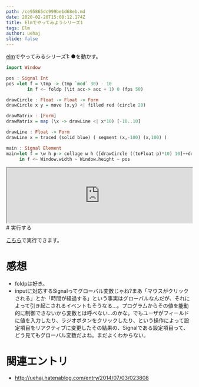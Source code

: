 ```yaml
---
path: /ce95865dc999be1d68eb.md
date: 2020-02-20T15:08:12.174Z
title: Elmでやってみようシリーズ1
tags: Elm
author: uehaj
slide: false
---
```

[elm](http://elm-lang.org/)でやってみるシリーズ1: ●を動かす。

```haskell
import Window

pos : Signal Int
pos =let f = \tmp -> (tmp `mod` 30) - 10
        in f <~ foldp (\it acc-> acc + 1) 0 (fps 50)

drawCircle : Float -> Float -> Form
drawCircle x y = move (x,y) <| filled red (circle 20)

drawMatrix : [Form]
drawMatrix = map (\x -> drawLine <| x*10) [-10..10]

drawLine : Float -> Form
drawLine x = traced (solid blue) ( segment (x,-100) (x,100) )

main : Signal Element
main=let f = \w h p-> collage w h ([drawCircle ((toFloat p)*10) 10]++drawMatrix)
     in f <~ Window.width ~ Window.height ~ pos

```

<iframe width="100%" src="http://share-elm.com/sprout/53c8a01ee4b07afa6f983053/stable/view">
</iframe>
# 実行する

[こちら](http://share-elm.com/sprout/53c8a01ee4b07afa6f983053/stable/view)で実行できます。

# 感想

- foldpは好き。
- inputに対応するSignalってグローバル変数じゃね?まあ「マウスがクリックされる」とか「時間が経過する」という事実はグローバルなんだが、それによって引き起こされるイベントもそうなる…。プログラムからその値を能動的に制御できないから変数とは呼べない…のかな。でもユーザがフィールドに値を入力したり、ラジオボタンをクリックしたり、という操作によって設定項目をリアクティブに変更したその結果の、Signalである設定項目って、どう見てもグローバル変数だよね。まだよくわからない。

# 関連エントリ
- http://uehaj.hatenablog.com/entry/2014/07/03/023808

